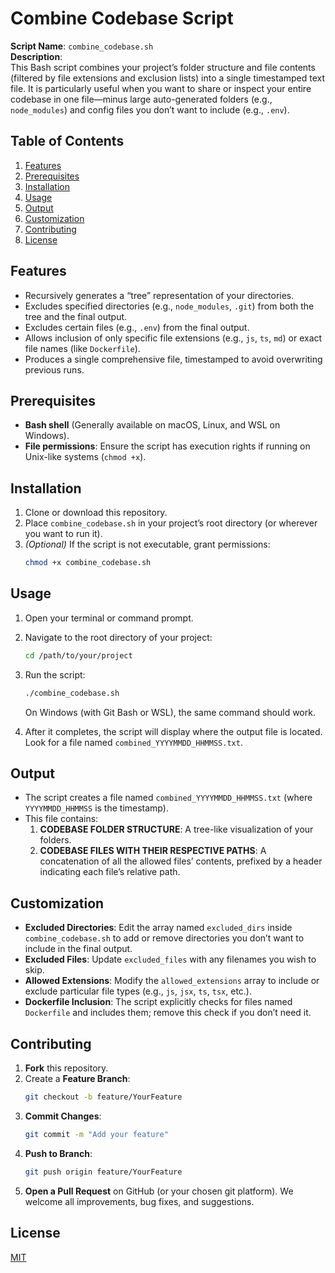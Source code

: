 # Combine Codebase Script

**Script Name**: `combine_codebase.sh`  
**Description**:  
This Bash script combines your project’s folder structure and file contents (filtered by file extensions and exclusion lists) into a single timestamped text file. It is particularly useful when you want to share or inspect your entire codebase in one file—minus large auto-generated folders (e.g., `node_modules`) and config files you don’t want to include (e.g., `.env`).

## Table of Contents
1. [Features](#features)  
2. [Prerequisites](#prerequisites)  
3. [Installation](#installation)  
4. [Usage](#usage)  
5. [Output](#output)  
6. [Customization](#customization)  
7. [Contributing](#contributing)  
8. [License](#license)  

## Features
- Recursively generates a “tree” representation of your directories.
- Excludes specified directories (e.g., `node_modules`, `.git`) from both the tree and the final output.
- Excludes certain files (e.g., `.env`) from the final output.
- Allows inclusion of only specific file extensions (e.g., `js`, `ts`, `md`) or exact file names (like `Dockerfile`).
- Produces a single comprehensive file, timestamped to avoid overwriting previous runs.

## Prerequisites
- **Bash shell** (Generally available on macOS, Linux, and WSL on Windows).
- **File permissions**: Ensure the script has execution rights if running on Unix-like systems (`chmod +x`).

## Installation
1. Clone or download this repository.
2. Place `combine_codebase.sh` in your project’s root directory (or wherever you want to run it).
3. *(Optional)* If the script is not executable, grant permissions:
   ```bash
   chmod +x combine_codebase.sh
   ```

## Usage
1. Open your terminal or command prompt.
2. Navigate to the root directory of your project:
   ```bash
   cd /path/to/your/project
   ```
3. Run the script:
   ```bash
   ./combine_codebase.sh
   ```
   On Windows (with Git Bash or WSL), the same command should work.

4. After it completes, the script will display where the output file is located.  
   Look for a file named `combined_YYYYMMDD_HHMMSS.txt`.

## Output
- The script creates a file named `combined_YYYYMMDD_HHMMSS.txt` (where `YYYYMMDD_HHMMSS` is the timestamp).
- This file contains:
  1. **CODEBASE FOLDER STRUCTURE**: A tree-like visualization of your folders.
  2. **CODEBASE FILES WITH THEIR RESPECTIVE PATHS**: A concatenation of all the allowed files’ contents, prefixed by a header indicating each file’s relative path.

## Customization
- **Excluded Directories**: Edit the array named `excluded_dirs` inside `combine_codebase.sh` to add or remove directories you don’t want to include in the final output.
- **Excluded Files**: Update `excluded_files` with any filenames you wish to skip.
- **Allowed Extensions**: Modify the `allowed_extensions` array to include or exclude particular file types (e.g., `js`, `jsx`, `ts`, `tsx`, etc.).
- **Dockerfile Inclusion**: The script explicitly checks for files named `Dockerfile` and includes them; remove this check if you don’t need it.

## Contributing
1. **Fork** this repository.
2. Create a **Feature Branch**:  
   ```bash
   git checkout -b feature/YourFeature
   ```
3. **Commit Changes**:  
   ```bash
   git commit -m "Add your feature"
   ```
4. **Push to Branch**:  
   ```bash
   git push origin feature/YourFeature
   ```
5. **Open a Pull Request** on GitHub (or your chosen git platform). We welcome all improvements, bug fixes, and suggestions.

## License
[MIT](LICENSE)